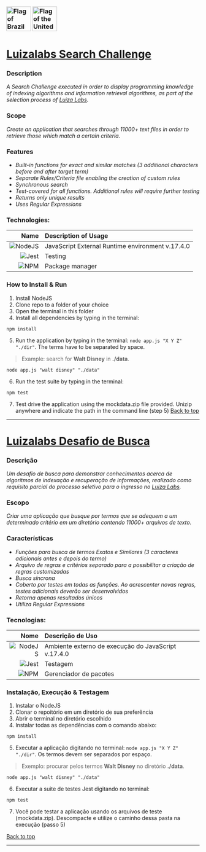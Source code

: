 <a name="back"></a>
### [<img width="64" alt="Flag of Brazil" src="https://upload.wikimedia.org/wikipedia/commons/thumb/0/05/Flag_of_Brazil.svg/64px-Flag_of_Brazil.svg.png">](#ptbr) [<img width="64" alt="Flag of the United States" src="https://upload.wikimedia.org/wikipedia/commons/thumb/d/d6/Flag_of_the_United_States_%283-2%29.svg/64px-Flag_of_the_United_States_%283-2%29.svg.png">](#en)

# [Luizalabs Search Challenge](https://www.linkedin.com/company/luizalabs/) <a name="en"></a>

### Description
*A Search Challenge executed in order to display programming knowledge of indexing algorithms and information retrieval algorithms, as part of the selection process of [Luiza Labs](https://www.linkedin.com/company/luizalabs/).*

### Scope
*Create an application that searches through 11000+ text files in order to retrieve those which match a certain criteria.*

### Features
* *Built-in functions for exact and similar matches (3 additional characters before and after target term)*
* *Separate Rules/Criteria file enabling the creation of custom rules*
* *Synchronous search*
* *Test-covered for all functions. Additional rules will require further testing*
* *Returns only unique results*
* *Uses Regular Expressions*

### Technologies:
| Name | Description of Usage |
| --: | :-- |
| ![NodeJS](https://img.shields.io/badge/node.js-6DA55F?style=for-the-badge&logo=node.js&logoColor=white) | JavaScript External Runtime environment v.17.4.0 |
| ![Jest](https://img.shields.io/badge/-jest-%23C21325?style=for-the-badge&logo=jest&logoColor=white) | Testing |
| ![NPM](https://img.shields.io/badge/NPM-%23000000.svg?style=for-the-badge&logo=npm&logoColor=white) | Package manager |

### How to Install & Run
1. Install NodeJS
2. Clone repo to a folder of your choice
3. Open the terminal in this folder
4. Install all dependencies by typing in the terminal:
```
npm install
```
5. Run the application by typing in the terminal: `node app.js "X Y Z" "./dir"`. The terms have to be separated by space.
> Example: search for **Walt Disney** in **./data**. 
```
node app.js "walt disney" "./data"
```
6. Run the test suite by typing in the terminal:
```
npm test
```
7. Test drive the application using the mockdata.zip file provided. Unizip anywhere and indicate the path in the command line (step 5)
[Back to top](#back)

---

# [Luizalabs Desafio de Busca](https://www.linkedin.com/company/luizalabs/) <a name="ptbr"></a>

### Descrição
*Um desafio de busca para demonstrar conhecimentos acerca de algoritmos de indexação e recuperação de informações, realizado como requisito parcial do processo seletivo para o ingresso no [Luiza Labs](https://www.linkedin.com/company/luizalabs/).*

### Escopo
*Criar uma aplicação que busque por termos que se adequem a um determinado critério em um diretório contendo 11000+ arquivos de texto.*

### Características
* *Funções para busca de termos Exatos e Similares (3 caracteres adicionais antes e depois do termo)*
* *Arquivo de regras e critérios separado para a possibilitar a criação de regras customizadas*
* *Busca síncrona*
* *Coberto por testes em todas as funções. Ao acrescenter novas regras, testes adicionais deverão ser desenvolvidos*
* *Retorna apenas resultados únicos*
* *Utiliza Regular Expressions*

### Tecnologias:
| Nome | Descrição de Uso |
| --: | :-- |
| ![NodeJS](https://img.shields.io/badge/node.js-6DA55F?style=for-the-badge&logo=node.js&logoColor=white) | Ambiente externo de execução do JavaScript v.17.4.0 |
| ![Jest](https://img.shields.io/badge/-jest-%23C21325?style=for-the-badge&logo=jest&logoColor=white) | Testagem |
| ![NPM](https://img.shields.io/badge/NPM-%23000000.svg?style=for-the-badge&logo=npm&logoColor=white) | Gerenciador de pacotes |

### Instalação, Execução & Testagem
1. Instalar o NodeJS
2. Clonar o repoitório em um diretório de sua preferência
3. Abrir o terminal no diretório escolhido
4. Instalar todas as dependências com o comando abaixo:
```
npm install
```
5. Executar a aplicação digitando no terminal: `node app.js "X Y Z" "./dir"`. Os termos devem ser separados por espaço.
> Exemplo: procurar pelos termos **Walt Disney** no diretório **./data**. 
```
node app.js "walt disney" "./data"
```
6. Executar a suite de testes Jest digitando no terminal:
```
npm test
```
7. Você pode testar a aplicação usando os arquivos de teste (mockdata.zip). Descompacte e utilize o caminho dessa pasta na execução (passo 5)

[Back to top](#back)

---
